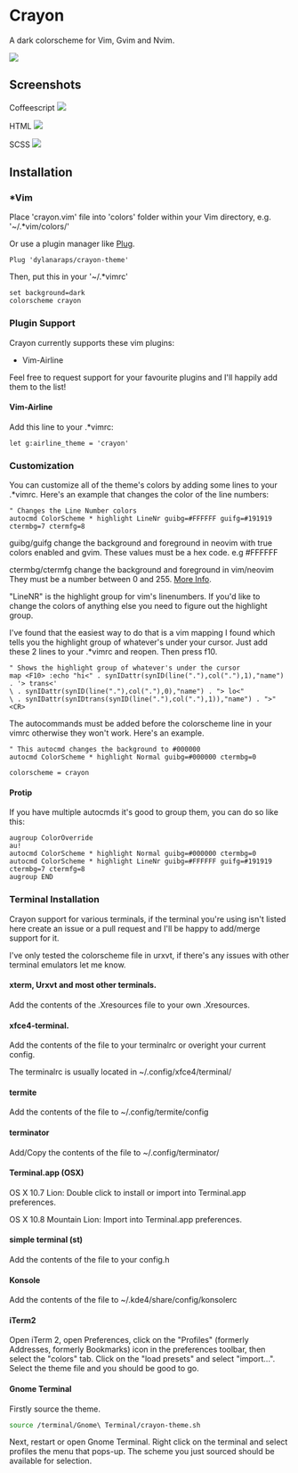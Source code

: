# Crayon

A dark colorscheme for Vim, Gvim and Nvim.


![](https://raw.githubusercontent.com/dylanaraps/crayon-theme/master/screenshots/vimrc.png)

## Screenshots

Coffeescript
![](https://raw.githubusercontent.com/dylanaraps/crayon-theme/master/screenshots/coffeescript.png)

HTML
![](https://raw.githubusercontent.com/dylanaraps/crayon-theme/master/screenshots/html.png)

SCSS
![](https://raw.githubusercontent.com/dylanaraps/crayon-theme/master/screenshots/scss.png)

## Installation

### *Vim

Place 'crayon.vim' file into 'colors' folder within your Vim directory, e.g. '~/.*vim/colors/'

Or use a plugin manager like [Plug](https://github.com/junegunn/vim-plug).

```VimL
Plug 'dylanaraps/crayon-theme'
```

Then, put this in your '~/.*vimrc'

```VimL
set background=dark
colorscheme crayon
```

### Plugin Support
Crayon currently supports these vim plugins:

* Vim-Airline

Feel free to request support for your favourite plugins and I'll happily add them to the list!


#### Vim-Airline
Add this line to your .*vimrc:

```VimL
let g:airline_theme = 'crayon'
```

### Customization
You can customize all of the theme's colors by adding some lines to your .*vimrc. Here's an example that changes the color of the line numbers:

```VimL
" Changes the Line Number colors
autocmd ColorScheme * highlight LineNr guibg=#FFFFFF guifg=#191919 ctermbg=7 ctermfg=8
```

guibg/guifg change the background and foreground in neovim with true colors enabled and gvim. These values must be a hex code. e.g #FFFFFF

ctermbg/ctermfg change the background and foreground in vim/neovim They must be a number between 0 and 255. [More Info](http://vim.wikia.com/wiki/Xterm256_color_names_for_console_Vim).

"LineNR" is the highlight group for vim's linenumbers. If you'd like to change the colors of anything else you need to figure out the highlight group.

I've found that the easiest way to do that is a vim mapping I found which tells you the highlight group of whatever's under your cursor. Just add these 2 lines to your .*vimrc and reopen. Then  press f10.

```VimL
" Shows the highlight group of whatever's under the cursor
map <F10> :echo "hi<" . synIDattr(synID(line("."),col("."),1),"name") . '> trans<'
\ . synIDattr(synID(line("."),col("."),0),"name") . "> lo<"
\ . synIDattr(synIDtrans(synID(line("."),col("."),1)),"name") . ">"<CR>
```

The autocommands must be added before the colorscheme line in your vimrc otherwise they won't work. Here's an example.

```VimL
" This autocmd changes the background to #000000
autocmd ColorScheme * highlight Normal guibg=#000000 ctermbg=0

colorscheme = crayon
```

#### Protip
If you have multiple autocmds it's good to group them, you can do so like this:

```VimL
augroup ColorOverride
au!
autocmd ColorScheme * highlight Normal guibg=#000000 ctermbg=0
autocmd ColorScheme * highlight LineNr guibg=#FFFFFF guifg=#191919 ctermbg=7 ctermfg=8
augroup END
```

### Terminal Installation

Crayon support for various terminals, if the terminal you're using isn't listed here create an issue or a pull request and I'll be happy to add/merge support for it.

I've only tested the colorscheme file in urxvt, if there's any issues with other terminal emulators let me know.

#### xterm, Urxvt and most other terminals.
Add the contents of the .Xresources file to your own .Xresources.

#### xfce4-terminal.
Add the contents of the file to your terminalrc or overight your current config.

The terminalrc is usually located in ~/.config/xfce4/terminal/

#### termite
Add the contents of the file to ~/.config/termite/config

#### terminator
Add/Copy the contents of the file to ~/.config/terminator/

#### Terminal.app (OSX)
OS X 10.7 Lion: Double click to install or import into Terminal.app preferences.

OS X 10.8 Mountain Lion: Import into Terminal.app preferences.

#### simple terminal (st)
Add the contents of the file to your config.h

#### Konsole
Add the contents of the file to ~/.kde4/share/config/konsolerc

#### iTerm2
Open iTerm 2, open Preferences, click on the "Profiles" (formerly Addresses, formerly Bookmarks) icon in the preferences toolbar, then select the "colors" tab. Click on the "load presets" and select "import...". Select the theme file and you should be good to go.

#### Gnome Terminal
Firstly source the theme.

```Bash
source /terminal/Gnome\ Terminal/crayon-theme.sh
```

Next, restart or open Gnome Terminal. Right click on the terminal and select profiles the menu that pops-up. The scheme you just sourced should be available for selection.


